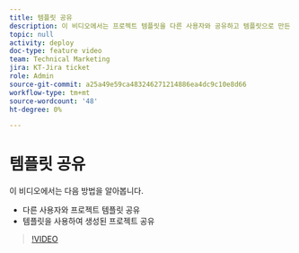 ```yaml
---
title: 템플릿 공유
description: 이 비디오에서는 프로젝트 템플릿을 다른 사용자와 공유하고 템플릿으로 만든 프로젝트를 공유하는 방법에 대해 알아봅니다.
topic: null
activity: deploy
doc-type: feature video
team: Technical Marketing
jira: KT-Jira ticket
role: Admin
source-git-commit: a25a49e59ca483246271214886ea4dc9c10e8d66
workflow-type: tm+mt
source-wordcount: '48'
ht-degree: 0%

---
```


# 템플릿 공유

이 비디오에서는 다음 방법을 알아봅니다.

* 다른 사용자와 프로젝트 템플릿 공유
* 템플릿을 사용하여 생성된 프로젝트 공유

>[!VIDEO](https://video.tv.adobe.com/v/335211/?quality=12&learn=on)
